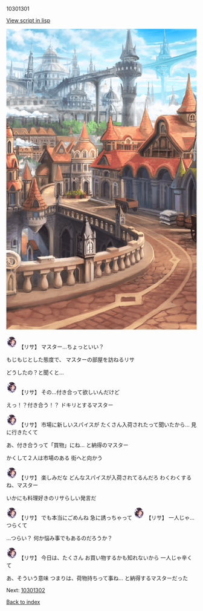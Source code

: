 10301301

[View script in lisp](../scripts/10301301.txt)

![town.png](../images/backgrounds/town.png)

<img src="../images/units/103013.png" alt="103013.png" height="34"/>
【リサ】
マスター…ちょっといい？

もじもじとした態度で、
マスターの部屋を訪ねるリサ

どうしたの？と聞くと…

<img src="../images/units/103013.png" alt="103013.png" height="34"/>
【リサ】
その…付き合って欲しいんだけど

えっ！？付き合う！？
ドキリとするマスター

<img src="../images/units/103013.png" alt="103013.png" height="34"/>
【リサ】
市場に新しいスパイスが
たくさん入荷されたって聞いたから…
見に行きたくて

あ、付き合うって「買物」にね…
と納得のマスター

かくして２人は市場のある
街へと向かう

<img src="../images/units/103013.png" alt="103013.png" height="34"/>
【リサ】
楽しみだな
どんなスパイスが入荷されてるんだろ
わくわくするね、マスター

いかにも料理好きのリサらしい発言だ

<img src="../images/units/103013.png" alt="103013.png" height="34"/>
【リサ】
でも本当にごめんね
急に誘っちゃって

<img src="../images/units/103013.png" alt="103013.png" height="34"/>
【リサ】
一人じゃ…つらくて

…つらい？
何か悩み事でもあるのだろうか？

<img src="../images/units/103013.png" alt="103013.png" height="34"/>
【リサ】
今日は、たくさん
お買い物するかも知れないから
一人じゃ辛くて

あ、そういう意味
つまりは、荷物持ちって事ね…
と納得するマスターだった

Next: [10301302](10301302.md)

[Back to index](index.md)
